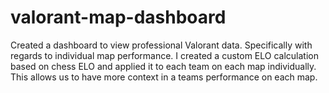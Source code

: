 # valorant-map-dashboard
Created a dashboard to view professional Valorant data. Specifically with regards to individual map performance. I created a custom ELO calculation based on chess ELO and applied it to each team on each map individually. This allows us to have more context in a teams performance on each map. 
